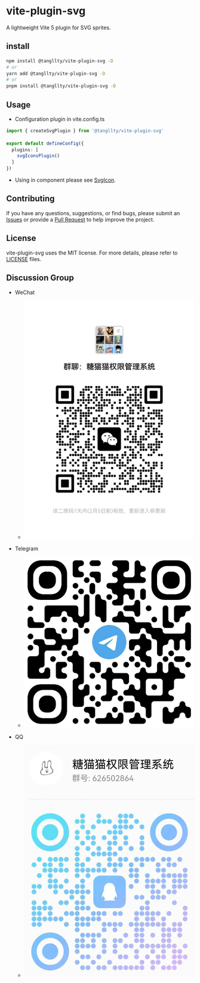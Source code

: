 # vite-plugin-svg

A lightweight Vite 5 plugin for SVG sprites.

## install

```bash
npm install @tangllty/vite-plugin-svg -D
# or
yarn add @tangllty/vite-plugin-svg -D
# or
pnpm install @tangllty/vite-plugin-svg -D
```

## Usage

- Configuration plugin in vite.config.ts

```ts
import { createSvgPlugin } from '@tangllty/vite-plugin-svg'

export default defineConfig({
  plugins: [
    svgIconsPlugin()
  ]
})
```
- Using in component please see [SvgIcon](https://github.com/tangllty/vite-plugin-svg/blob/master/playground/src/components/SvgIcon/index.vue).

## Contributing

If you have any questions, suggestions, or find bugs, please submit an [Issues](https://github.com/tangllty/vite-plugin-svg/issues/new) or provide a [Pull Request](https://github.com/tangllty/vite-plugin-svg/pull/new) to help improve the project.

## License

vite-plugin-svg uses the MIT license. For more details, please refer to [LICENSE](https://github.com/tangllty/vite-plugin-svg/blob/master/LICENSE) files.

## Discussion Group

- WeChat

  - ![WeChat](https://github.com/tangllty/tang-docs/raw/master/docs/public/wechat.png)
- Telegram

  - ![Telegram](https://github.com/tangllty/tang-docs/raw/master/docs/public/telegram.png)
- QQ

  - ![QQ](https://github.com/tangllty/tang-docs/raw/master/docs/public/qq.png)
